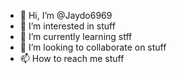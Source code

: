 - 👋 Hi, I’m @Jaydo6969
- 👀 I’m interested in stuff
- 🌱 I’m currently learning stff
- 💞️ I’m looking to collaborate on stuff
- 📫 How to reach me stuff

<!---
Jaydo6969/Jaydo6969 is a ✨ special ✨ repository because its `README.md` (this file) appears on your GitHub profile.
You can click the Preview link to take a look at your changes.
--->
